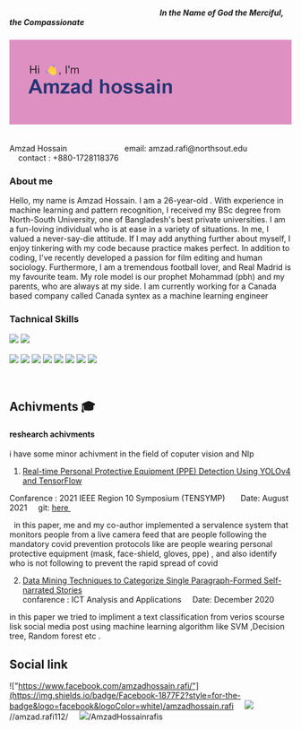 ##### &nbsp; &nbsp; &nbsp; &nbsp; &nbsp; &nbsp; &nbsp; &nbsp; &nbsp; &nbsp; &nbsp; &nbsp; &nbsp; &nbsp; &nbsp; &nbsp; &nbsp; &nbsp; &nbsp; &nbsp; &nbsp; &nbsp; &nbsp; &nbsp; &nbsp; &nbsp; &nbsp; &nbsp; &nbsp; &nbsp; &nbsp; &nbsp; &nbsp; &nbsp; &nbsp; &nbsp; &nbsp; &nbsp; &nbsp; &nbsp; &nbsp;In the Name of God the Merciful, the Compassionate 
<p><img src="header.png"\></p><br>
Amzad Hossain &nbsp; &nbsp; &nbsp;  &nbsp;&nbsp; &nbsp; &nbsp; &nbsp; &nbsp; &nbsp; &nbsp; &nbsp;  &nbsp; email: amzad.rafi@northsout.edu &nbsp; &nbsp;  &nbsp;  &nbsp; &nbsp; &nbsp; &nbsp; &nbsp; &nbsp; &nbsp; &nbsp; &nbsp; contact : +880-1728118376

### About me 

<p>Hello, my name is Amzad Hossain. I am a 26-year-old . With experience in machine learning and pattern recognition, I received my BSc degree from North-South University, one of Bangladesh's best private universities. I am a fun-loving individual who is at ease in a variety of situations. In me, I valued a never-say-die attitude. If I may add anything further about myself, I enjoy tinkering with my code because practice makes perfect. In addition to coding, I've recently developed a passion for film editing and human sociology. Furthermore, I am a tremendous football lover, and Real Madrid is my favourite team. My role model is our prophet Mohammad (pbh) and my parents, who are always at my side. I am currently working for a Canada based company called Canada syntex as a machine learning engineer </p>

### Tachnical Skills 
![](https://img.shields.io/badge/C-00599C?style=for-the-badge&logo=c&logoColor=white)
![](https://img.shields.io/badge/Python-3776AB?style=for-the-badge&logo=python&logoColor=white)<br><br>
![](https://img.shields.io/badge/TensorFlow-FF6F00?style=for-the-badge&logo=tensorflow&logoColor=white)
![](https://img.shields.io/badge/PyTorch-EE4C2C?style=for-the-badge&logo=PyTorch&logoColor=white)
![](https://img.shields.io/badge/Numpy-777BB4?style=for-the-badge&logo=numpy&logoColor=white)
![](https://img.shields.io/badge/Pandas-2C2D72?style=for-the-badge&logo=pandas&logoColor=white)
![](https://img.shields.io/badge/Flask-000000?style=for-the-badge&logo=flask&logoColor=white)
![](https://img.shields.io/badge/Heroku-430098?style=for-the-badge&logo=heroku&logoColor=white)
![](https://img.shields.io/badge/GIT-E44C30?style=for-the-badge&logo=git&logoColor=white)
![](	https://img.shields.io/badge/powershell-5391FE?style=for-the-badge&logo=powershell&logoColor=white)

<br>



## Achivments :mortar_board: 
#### reshearch achivments 
i have some minor achivment in the field of coputer vision and Nlp 

1. [Real-time Personal Protective Equipment (PPE) Detection Using YOLOv4 and TensorFlow](https://ieeexplore.ieee.org/document/9550808)

Confarence : 2021 IEEE Region 10 Symposium (TENSYMP) &nbsp; &nbsp; &nbsp;  Date: August 2021 &nbsp; &nbsp; git: [ here ](https://github.com/AmzadHossainrafis/Personal-Protective-Gear-Surveillance-System) &nbsp; &nbsp; 

 &nbsp; in this paper, me and my co-author implemented a servalence system that monitors people from a live camera feed that are people following the mandatory covid prevention   protocols like are people wearing personal protective equipment (mask, face-shield, gloves, ppe) , and also identify who is not following to prevent the rapid spread   of covid 
 
 2. [ Data Mining Techniques to Categorize Single Paragraph-Formed Self-narrated Stories](https://link.springer.com/chapter/10.1007/978-981-15-8354-4_70)
 <br> confarence : ICT Analysis and Applications &nbsp; &nbsp; Date: December 2020  &nbsp; &nbsp;
 
  in this paper we tried to impliment a text classification from verios scourse lisk social media post using machine learning algorithm like SVM ,Decision tree, Random forest etc .

## Social link
!["https://www.facebook.com/amzadhossain.rafi/"](https://img.shields.io/badge/Facebook-1877F2?style=for-the-badge&logo=facebook&logoColor=white)/amzadhossain.rafi &nbsp; &nbsp; ![](https://img.shields.io/badge/Instagram-E4405F?style=for-the-badge&logo=instagram&logoColor=white)//amzad.rafi112/ &nbsp; &nbsp;
![](https://img.shields.io/badge/GitHub-100000?style=for-the-badge&logo=github&logoColor=white)/AmzadHossainrafis
